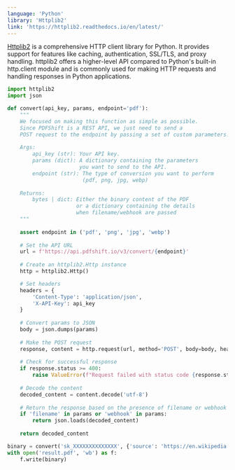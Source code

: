 ```yaml
---
language: 'Python'
library: 'Httplib2'
link: 'https://httplib2.readthedocs.io/en/latest/'
---
```


[Httplib2](https://httplib2.readthedocs.io/en/latest/) is a comprehensive HTTP client library for Python. It provides support for features like caching, authentication, SSL/TLS, and proxy handling. httplib2 offers a higher-level API compared to Python's built-in http.client module and is commonly used for making HTTP requests and handling responses in Python applications.

```python
import httplib2
import json

def convert(api_key, params, endpoint='pdf'):
    """
    We focused on making this function as simple as possible.
    Since PDFShift is a REST API, we just need to send a
    POST request to the endpoint by passing a set of custom parameters.
    
    Args:
        api_key (str): Your API key.
        params (dict): A dictionary containing the parameters
                       you want to send to the API.
        endpoint (str): The type of conversion you want to perform
                        (pdf, png, jpg, webp)
    
    Returns:
        bytes | dict: Either the binary content of the PDF
                      or a dictionary containing the details
                      when filename/webhook are passed
    """
    
    assert endpoint in ('pdf', 'png', 'jpg', 'webp')
    
    # Set the API URL
    url = f'https://api.pdfshift.io/v3/convert/{endpoint}'
    
    # Create an httplib2.Http instance
    http = httplib2.Http()

    # Set headers
    headers = {
        'Content-Type': 'application/json',
        'X-API-Key': api_key
    }
    
    # Convert params to JSON
    body = json.dumps(params)
    
    # Make the POST request
    response, content = http.request(url, method='POST', body=body, headers=headers)
    
    # Check for successful response
    if response.status >= 400:
        raise ValueError(f"Request failed with status code {response.status}: {content.decode('utf-8')}")
    
    # Decode the content
    decoded_content = content.decode('utf-8')
    
    # Return the response based on the presence of filename or webhook
    if 'filename' in params or 'webhook' in params:
        return json.loads(decoded_content)
    
    return decoded_content
```

```python
binary = convert('sk_XXXXXXXXXXXXXX', {'source': 'https://en.wikipedia.org/wiki/REST'})
with open('result.pdf', 'wb') as f:
    f.write(binary)
```
